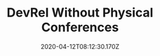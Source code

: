---
layout: defaults
modal-id: 7
date: 2020-04-12T08:12:30.170Z
img: https://res.cloudinary.com/practicaldev/image/fetch/s--_SRjT71m--/c_imagga_scale,f_auto,fl_progressive,h_420,q_auto,w_1000/https://i.imgur.com/rM12kJS.png
alt: Cover Image
title: DevRel Without Physical Conferences
link: https://dev.to/benhayehudi/devrel-without-physical-conferences-1c7

---